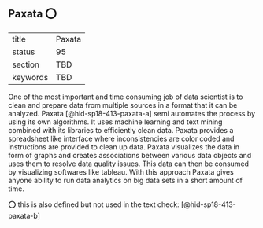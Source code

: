 ## Paxata :o:


|          |        |
| -------- | ------ |
| title    | Paxata |
| status   | 95     |
| section  | TBD    |
| keywords | TBD    |




One of the most important and time consuming job of data scientist is to
clean and prepare data from multiple sources in a format that it can be
analyzed. Paxata [@hid-sp18-413-paxata-a] semi automates the process by
using its own algorithms. It uses machine learning and text mining
combined with its libraries to efficiently clean data. Paxata provides a
spreadsheet like interface where inconsistencies are color coded and
instructions are provided to clean up data. Paxata visualizes the data
in form of graphs and creates associations between various data objects
and uses them to resolve data quality issues. This data can then be
consumed by visualizing softwares like tableau. With this approach
Paxata gives anyone ability to run data analytics on big data sets in a
short amount of time.

:o: this is also defined but not used in the text check: [@hid-sp18-413-paxata-b]
